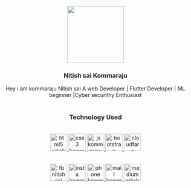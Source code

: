 <p align="center">
  <a href="http://nitishsaikommaraju.ml/">
    <img src="https://avatars2.githubusercontent.com/u/30683073?s=400&v=4" width="150">
  </a>
</p>

<h3 align="center">Nitish sai Kommaraju</h3>
<p align="center">
  Hey i am kommaraju Nitish sai A web Developer | Flutter Developer | ML beginner |Cyber securithy Enthusiast
  <br>
  <br>
</p>
<h3 align="center">Technology Used</h3>
<p align="center">
  <br><a href="https://www.w3.org/TR/html5/">
    <img src="https://img.icons8.com/ios-glyphs/52/000000/html.png" alt="html5 nitish sai kommaraju" width="45px">
  </a>
  <a href="https://www.w3.org/Style/CSS/">
    <img src="https://img.icons8.com/ios/52/000000/css-filetype-filled.png" width="45px" alt="css3 kommaraju nitish sai">
  </a>
  <a href="https://developer.mozilla.org/en-US/docs/Web/JavaScript">
   <img src="https://img.icons8.com/nolan/52/000000/js.png" width="45px" alt="js kommaraju nitish sai">
  </a>
  <a href="https://getbootstrap.com/">
    <img src="https://getbootstrap.com/docs/4.3/assets/brand/bootstrap-solid.svg" width="45px" alt="bootstrap kommaraju nitish sai">
    </a>
    <a href="https://www.cloudflare.com/">
    <img src="https://img.icons8.com/metro/52/000000/storm.png" width="45px" alt="cloudfare kommaraju nitish sai">
    </a>
  
</p>

<p align="center">
  <br><a href="https://www.facebook.com/nitish.sai.09">
    <img src="https://github.com/nitishsai9/nitishsai9.github.io/blob/master/img/fb.png" alt="fb nitish sai kommaraju" width="45px">
  </a>
  <a href="https://www.instagram.com/nitish_sai/">
    <img src="https://github.com/nitishsai9/nitishsai9.github.io/blob/master/img/insta.png" width="45px" alt="insta kommaraju nitish sai">
  </a>
  <a href="callto:+91 8333854477">
    <img src="https://github.com/nitishsai9/nitishsai9.github.io/blob/master/img/phone.png" width="45px" alt="phone kommaraju nitish sai">
  </a>
  <a href="mailto:Kommaraju.nitish.9@gmail.com">
    <img src="https://github.com/nitishsai9/nitishsai9.github.io/blob/master/img/email.png" width="45px" alt="mail kommaraju nitish sai">
    </a>
  <a href="https://medium.com/@kommaraju.nitish.9">
    <img src="https://github.com/nitishsai9/nitishsai9.github.io/blob/master/img/lol.png" width="45px" alt="medium nitish sai kommaraju">
  </a>
</p>

